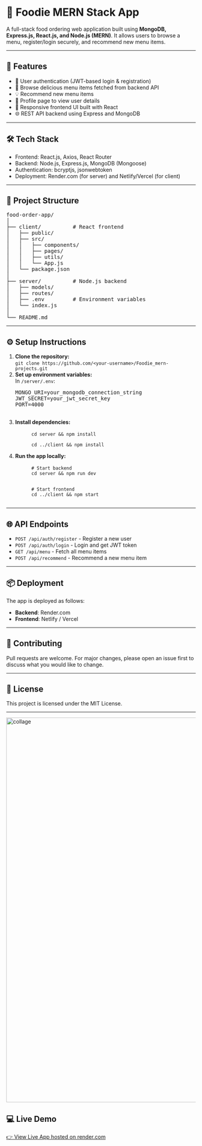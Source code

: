 <h1>🍔 Foodie MERN Stack App</h1>

<p>A full-stack food ordering web application built using <strong>MongoDB, Express.js, React.js, and Node.js (MERN)</strong>. It allows users to browse a menu, register/login securely, and recommend new menu items.</p>

<hr />

<h2>🚀 Features</h2>
<ul>
  <li>🔐 User authentication (JWT-based login & registration)</li>
  <li>📖 Browse delicious menu items fetched from backend API</li>
  <li>💡 Recommend new menu items</li>
  <li>👤 Profile page to view user details</li>
  <li>🎨 Responsive frontend UI built with React</li>
  <li>🌐 REST API backend using Express and MongoDB</li>
</ul>

<hr />

<h2>🛠️ Tech Stack</h2>
<ul>
  <li>Frontend: React.js, Axios, React Router</li>
  <li>Backend: Node.js, Express.js, MongoDB (Mongoose)</li>
  <li>Authentication: bcryptjs, jsonwebtoken</li>
  <li>Deployment: Render.com (for server) and Netlify/Vercel (for client)</li>
</ul>

<hr />

<h2>📂 Project Structure</h2>

<pre>
food-order-app/
│
├── client/          # React frontend
│   ├── public/
│   ├── src/
│   │   ├── components/
│   │   ├── pages/
│   │   ├── utils/
│   │   └── App.js
│   └── package.json
│
├── server/          # Node.js backend
│   ├── models/
│   ├── routes/
│   ├── .env         # Environment variables
│   └── index.js
│
└── README.md
</pre>

<hr />

<h2>⚙️ Setup Instructions</h2>

<ol>
  <li><strong>Clone the repository:</strong><br />
    <code>git clone https://github.com/&lt;your-username&gt;/Foodie_mern-projects.git</code>
  </li>
  <li><strong>Set up environment variables:</strong><br />
    In <code>/server/.env</code>:
    <pre>
MONGO_URI=your_mongodb_connection_string
JWT_SECRET=your_jwt_secret_key
PORT=4000
    </pre>
  </li>
  <li><strong>Install dependencies:</strong><br />
    <code>
      cd server && npm install<br />
      cd ../client && npm install
    </code>
  </li>
  <li><strong>Run the app locally:</strong><br />
    <code>
      # Start backend
      cd server && npm run dev<br /><br />
      # Start frontend
      cd ../client && npm start
    </code>
  </li>
</ol>

<hr />

<h2>🌐 API Endpoints</h2>

<ul>
  <li><code>POST /api/auth/register</code> - Register a new user</li>
  <li><code>POST /api/auth/login</code> - Login and get JWT token</li>
  <li><code>GET /api/menu</code> - Fetch all menu items</li>
  <li><code>POST /api/recommend</code> - Recommend a new menu item</li>
</ul>

<hr />

<h2>📦 Deployment</h2>
<p>The app is deployed as follows:</p>
<ul>
  <li><strong>Backend</strong>: Render.com</li>
  <li><strong>Frontend</strong>: Netlify / Vercel</li>
</ul>

<hr />

<h2>🙌 Contributing</h2>
<p>Pull requests are welcome. For major changes, please open an issue first to discuss what you would like to change.</p>

<hr />

<h2>📜 License</h2>
<p>This project is licensed under the MIT License.</p>

<hr />
<img width="1020" alt="collage" src="https://github.com/user-attachments/assets/553bebe1-ec07-4c06-9d79-408753ba2b81" />




<h2>💻 Live Demo</h2>
<p><a href="https://foodie-frontend-v05k.onrender.com/" target="_blank">👉 View Live App hosted on render.com</a></p>

